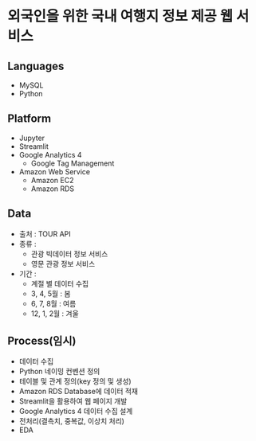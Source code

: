 # 외국인을 위한 국내 여행지 정보 제공 웹 서비스
## Languages
- MySQL
- Python
## Platform
- Jupyter
- Streamlit
- Google Analytics 4
  - Google Tag Management
- Amazon Web Service
  - Amazon EC2
  - Amazon RDS
## Data
- 출처 : TOUR API
- 종류 :
  - 관광 빅데이터 정보 서비스
  - 영문 관광 정보 서비스
- 기간 :
  - 계절 별 데이터 수집
  - 3, 4, 5월 : 봄
  - 6, 7, 8월 : 여름
  - 12, 1, 2월 : 겨울
## Process(임시)
- 데이터 수집
- Python 네이밍 컨벤션 정의
- 테이블 및 관계 정의(key 정의 및 생성)
- Amazon RDS Database에 데이터 적재
- Streamlit을 활용하여 웹 페이지 개발
- Google Analytics 4 데이터 수집 설계
- 전처리(결측치, 중복값, 이상치 처리)
- EDA

